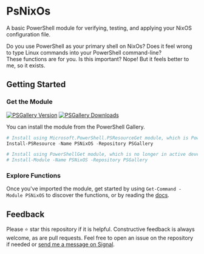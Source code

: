 # PsNixOs  
A basic PowerShell module for verifying, testing, and applying your NixOS configuration file.  
  
Do you use PowerShell as your primary shell on NixOs? Does it feel wrong to type Linux commands into your PowerShell command-line?  
These functions are for you. Is this important? Nope! But it feels better to me, so it exists.  
  
## Getting Started  
### Get the Module
[![PSGallery Version](https://img.shields.io/powershellgallery/v/PSNixOS.png?style=for-the-badge&label=PowerShell%20Gallery)](https://www.powershellgallery.com/packages/PSNixOS/) [![PSGallery Downloads](https://img.shields.io/powershellgallery/dt/PSNixOS.png?style=for-the-badge&label=Downloads)](https://www.powershellgallery.com/packages/PSNixOS/)  
  
You can install the module from the PowerShell Gallery.
  
```PowerShell
# Install using Microsoft.PowerShell.PSResourceGet module, which is PowerShellGet's successor.
Install-PSResource -Name PSNixOS -Repository PSGallery

# Install using PowerShellGet module, which is no longer in active development.
# Install-Module -Name PSNixOS -Repository PSGallery
```  
  
### Explore Functions
Once you've imported the module, get started by using `Get-Command -Module PSNixOS` to discover the functions, or by reading the [docs](/docs).
  
## Feedback  
Please ⭐ star this repository if it is helpful. Constructive feedback is always welcome, as are pull requests. Feel free to open an issue on the repository if needed or [send me a message on Signal](https://griff.systems/signal).  
